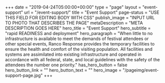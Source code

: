 +++
date = "2019-04-24T05:00:00+00:00"
type = "page"
layout = "event-support"
url = "/event-support/"
title = "Event Support"
page-status = "USE THIS FIELD FOR EDITING BODY WITH CSS"
publish_image = "INPUT URL TO PHOTO THAT DESCRIBES THE PAGE"
metaDescription = "META DESCRIPTION GOES HERE"
hero_title = "Event Support"
hero_subtitle = "rapid READINESS and deployment"
hero_paragraph = "When little to no infrastructure is available to meet the demands of festival attendees or other special events, Ranco Response provides the temporary facilities to ensure the health and comfort of the visiting population. All facilities and systems are assimilated into existing infrastructure and operated in accordance with all federal, state, and local guidelines with the safety of the attendees the number one priority."
has_hero_button = false
hero_button_link = ""
hero_button_text = ""
hero_image = "/pageimg/event-support-page.jpg"
+++
